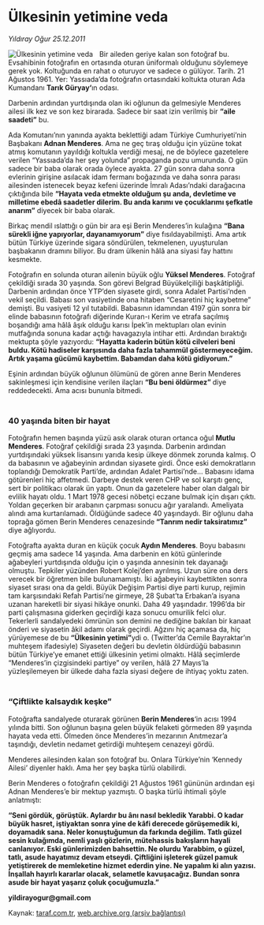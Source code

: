 # Ülkesinin yetimine veda

*Yıldıray Oğur 25.12.2011*

<div class="yazi"><img align="left" alt="Ülkesinin yetimine veda" border="0" src="http://www.taraf.com.tr/fotoraflar/makaleler/ulkesinin-yetimine-veda_5435_orijinal.jpg" style="border-right-width:10px; border-color:#FFFFFF"/><p>Bir aileden geriye kalan son fotoğraf bu. Evsahibinin fotoğrafın en ortasında oturan üniformalı olduğunu söylemeye gerek yok. Koltuğunda en rahat o oturuyor ve sadece o gülüyor. Tarih. 21 Ağustos 1961. Yer: Yassıada’da fotoğrafın ortasındaki koltukta oturan Ada Kumandanı <strong>Tarık Güryay‘</strong>ın odası.</p>
<p>Darbenin ardından yurtdışında olan iki oğlunun da gelmesiyle Menderes ailesi ilk kez ve son kez birarada. Sadece bir saat izin verilmiş bir <strong>“aile saadeti”</strong> bu.</p>
<p>Ada Komutanı’nın yanında ayakta beklettiği adam Türkiye Cumhuriyeti’nin Başbakanı <strong>Adnan Menderes</strong>. Ama ne geç tıraş olduğu için yüzüne tokat atmış komutanın yayıldığı koltukla verdiği mesaj, ne de böylece gazetelere verilen “Yassıada’da her şey yolunda” propaganda pozu umurunda. O gün sadece bir baba olarak orada öylece ayakta. 27 gün sonra daha sonra evlerinin girişine asılacak idam fermanı boğazında ve daha sonra parası ailesinden istenecek beyaz kefeni üzerinde İmralı Adası’ndaki darağacına çıktığında bile <strong>“Hayata veda etmekte olduğum şu anda, devletime ve milletime ebedâ saadetler dilerim. Bu anda karımı ve çocuklarımı şefkatle anarım”</strong> diyecek bir baba olarak.</p>
<p>Birkaç mendil ıslattığı o gün bir ara eşi Berin Menderes’in kulağına <strong>“Bana sürekli iğne yapıyorlar, dayanamıyorum”</strong> diye fısıldayabilmişti. Ama artık bütün Türkiye üzerinde sigara söndürülen, tekmelenen, uyuşturulan başbakanın dramını biliyor. Bu dram ülkenin hâlâ ana siyasi fay hattını kesmekte.</p>
<p>Fotoğrafın en solunda oturan ailenin büyük oğlu <strong>Yüksel Menderes</strong>. Fotoğraf çekildiği sırada 30 yaşında. Son görevi Belgrad Büyükelçiliği başkâtipliği. Darbenin ardından önce YTP’den siyasete girdi, sonra Adalet Partisi’nden vekil seçildi. Babası son vasiyetinde ona hitaben “Cesaretini hiç kaybetme” demişti. Bu vasiyeti 12 yıl tutabildi. Babasının idamından 4197 gün sonra bir elinde babasının fotoğrafı diğerinde Kuran-ı Kerim ve etrafa saçılmış boşandığı ama hâlâ âşık olduğu karısı İpek’in mektupları olan evinin mutfağında sonuna kadar açtığı havagazıyla intihar etti. Ardından bıraktığı mektupta şöyle yazıyordu: <strong>“Hayatta kaderin bütün kötü cilveleri beni buldu. Kötü hadiseler karşısında daha fazla tahammül göstermeyeceğim. Artık yaşama gücümü kaybettim. Babamdan daha kötü gidiyorum.”</strong></p>
<p>Eşinin ardından büyük oğlunun ölümünü de gören anne Berin Menderes sakinleşmesi için kendisine verilen ilaçları <strong>“Bu beni öldürmez” </strong>diye reddedecekti. Ama acısı bununla bitmedi.</p>
<h3><br/>40 yaşında biten bir hayat</h3>
<p>Fotoğrafın hemen başında yüzü asık olarak oturan ortanca oğul <strong>Mutlu Menderes</strong>. Fotoğraf çekildiği sırada 23 yaşında. Darbenin ardından yurtdışındaki yüksek lisansını yarıda kesip ülkeye dönmek zorunda kalmış. O da babasının ve ağabeyinin ardından siyasete girdi. Önce eski demokratların toplandığı Demokratik Parti’de, ardından Adalet Partisi’nde... Babasını idama götürenleri hiç affetmedi. Darbeye destek veren CHP ve sol karşıtı genç, sert bir politikacı olarak ün yaptı. Onun da gazetelere haber olan dalgalı bir evlilik hayatı oldu. 1 Mart 1978 gecesi nöbetçi eczane bulmak için dışarı çıktı. Yoldan geçerken bir arabanın çarpması sonucu ağır yaralandı. Ameliyata alındı ama kurtarılamadı. Öldüğünde sadece 40 yaşındaydı. Bir oğlunu daha toprağa gömen Berin Menderes cenazesinde<strong> “Tanrım nedir taksiratımız”</strong> diye ağlıyordu.</p>
<p>Fotoğrafta ayakta duran en küçük çocuk<strong> Aydın Menderes</strong>. Boyu babasını geçmiş ama sadece 14 yaşında. Ama darbenin en kötü günlerinde ağabeyleri yurtdışında olduğu için o yaşında annesinin tek dayanağı olmuştu. Tepkiler yüzünden Robert Kolej’den ayrılmış. Uzun süre ona ders verecek bir öğretmen bile bulunamamıştı. İki ağabeyini kaybettikten sonra siyaset sırası ona da geldi. Büyük Değişim Partisi diye parti kurup, rejimin tam karşısındaki Refah Partisi’ne girmeye, 28 Şubat’ta Erbakan’a isyana uzanan hareketli bir siyasi hikâye onunki. Daha 49 yaşındadır. 1996’da bir parti çalışmasına giderken geçirdiği kaza sonucu omurilik felci olur. Tekerlerli sandalyedeki ömrünün son demini ne dediğine bakılan bir kanaat önderi ve siyasetin âkil adamı olarak geçirdi. Ağzını hiç açamasa da, hiç yürüyemese de bu <strong>“Ülkesinin yetimi”</strong>ydi o. (Twitter’da Cemile Bayraktar’ın muhteşem ifadesiyle) Siyaseten değeri bu devletin öldürdüğü babasının bütün Türkiye’ye emanet ettiği ülkesinin yetimi olmaktı. Hâlâ seçimlerde “Menderes’in çizgisindeki partiye” oy verilen, hâlâ 27 Mayıs’la yüzleşilemeyen bir ülkede daha fazla siyasi değere de ihtiyaç yoktu zaten.</p>
<h3><br/>“Çiftlikte kalsaydık keşke”</h3>
<p>Fotoğrafta sandalyede oturarak görünen <strong>Berin Menderes</strong>‘in acısı 1994 yılında bitti. Son oğlunun başına gelen büyük felaketi görmeden 89 yaşında hayata veda etti. Ölmeden önce Menderes’in mezarının Anıtmezar’a taşındığı, devletin nedamet getirdiği muhteşem cenazeyi gördü.</p>
<p>Menderes ailesinden kalan son fotoğraf bu. Onlara Türkiye’nin ‘Kennedy Ailesi’ diyenler haklı. Ama her şey başka türlü olabilirdi.</p>
<p>Berin Menderes o fotoğrafın çekildiği 21 Ağustos 1961 gününün ardından eşi Adnan Menderes’e bir mektup yazmıştı. O başka türlü ihtimali şöyle anlatmıştı:</p>
<p><strong>“Seni gördük, görüştük. Aylardır bu ânı nasıl bekledik Yarabbi. O kadar büyük hasret, iştiyaktan sonra yine de kâfi derecede görüşemedik ki, doyamadık sana. Neler konuştuğumun da farkında değilim. Tatlı güzel sesin kulağımda, nemli yaşlı gözlerin, mütehassis bakışların hayali canlanıyor. Eski günlerimizden bahsettin. Ne olurdu Yarabbim, o güzel, tatlı, asude hayatımız devam etseydi. Çiftliğini işleterek güzel pamuk yetiştirerek de memleketine hizmet ederdin yine. Ne yapalım ki alın yazısı. İnşallah hayırlı kararlar olacak, selametle kavuşacağız. Bundan sonra asude bir hayat yaşarız çoluk çocuğumuzla.”</strong></p><b>
<p>yildirayogur@gmail.com</p></b>
</div>

Kaynak: [taraf.com.tr](http://www.taraf.com.tr/yildiray-ogur/makale-ulkesinin-yetimine-veda.htm), [web.archive.org (arşiv bağlantısı)](http://web.archive.org/web/20130709214354/http://www.taraf.com.tr/yildiray-ogur/makale-ulkesinin-yetimine-veda.htm)
